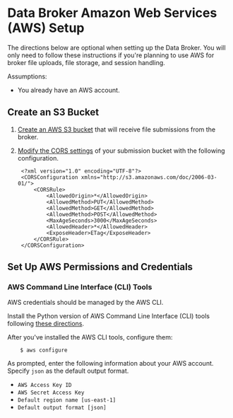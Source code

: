 # Data Broker Amazon Web Services (AWS) Setup

The directions below are optional when setting up the Data Broker. You will only need to follow these instructions if you're planning to use AWS for broker file uploads, file storage, and session handling.

Assumptions:

* You already have an AWS account.

## Create an S3 Bucket

1. [Create an AWS S3 bucket](http://docs.aws.amazon.com/AmazonS3/latest/gsg/CreatingABucket.html "Create a bucket") that will receive file submissions from the broker.

2. [Modify the CORS settings](http://docs.aws.amazon.com/AmazonS3/latest/dev/cors.html#how-do-i-enable-cors) of your submission bucket with the following configuration.


        <?xml version="1.0" encoding="UTF-8"?>
        <CORSConfiguration xmlns="http://s3.amazonaws.com/doc/2006-03-01/">
            <CORSRule>
                <AllowedOrigin>*</AllowedOrigin>
                <AllowedMethod>PUT</AllowedMethod>
                <AllowedMethod>GET</AllowedMethod>
                <AllowedMethod>POST</AllowedMethod>
                <MaxAgeSeconds>3000</MaxAgeSeconds>
                <AllowedHeader>*</AllowedHeader>
                <ExposeHeader>ETag</ExposeHeader>
            </CORSRule>
        </CORSConfiguration>


## Set Up AWS Permissions and Credentials

### AWS Command Line Interface (CLI) Tools

AWS credentials should be managed by the AWS CLI.

Install the Python version of AWS Command Line Interface (CLI) tools following [these directions](https://docs.aws.amazon.com/cli/latest/userguide/installing.html#install-the-aws-cli-using-pip "install AWS CLI").

After you've installed the AWS CLI tools, configure them:

        $ aws configure

As prompted, enter the following information about your AWS account. Specify `json` as the default output format.

* `AWS Access Key ID`
* `AWS Secret Access Key`
* `Default region name [us-east-1]`
* `Default output format [json]`
